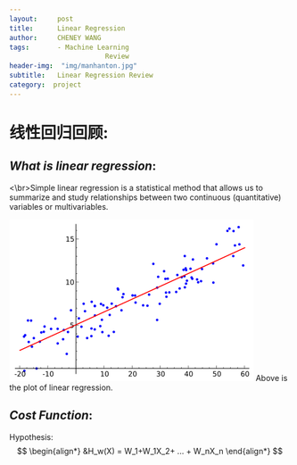 ```yaml
---
layout:     post
title:      Linear Regression
author:     CHENEY WANG
tags: 		- Machine Learning
                        Review
header-img:  "img/manhanton.jpg"
subtitle:  	Linear Regression Review
category:  project
---
```

<!-- Start Writing Below in Markdown -->

# **线性回归回顾**:
## *What is linear regression*:
<\br>Simple linear regression is a statistical method that allows us to summarize and study relationships between two continuous (quantitative) variables  or multivariables.

![linear regression picture](/img/Linear_regression.png)
Above is the plot of linear regression.

## *Cost Function*:
Hypothesis:  
$$
\begin{align*}
&H_w(X) = W_1+W_1X_2+ ... + W_nX_n
\end{align*}
$$














